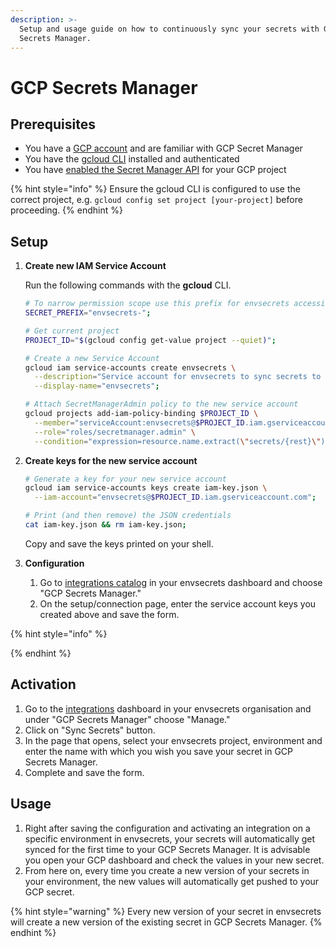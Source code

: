 ```yaml
---
description: >-
  Setup and usage guide on how to continuously sync your secrets with GCP
  Secrets Manager.
---
```


# GCP Secrets Manager

## Prerequisites

* You have a [GCP account](https://console.cloud.google.com/) and are familiar with GCP Secret Manager
* You have the [gcloud CLI](https://cloud.google.com/sdk/docs/install) installed and authenticated
* You have [enabled the Secret Manager API](https://console.cloud.google.com/apis/library/secretmanager.googleapis.com) for your GCP project

{% hint style="info" %}
Ensure the gcloud CLI is configured to use the correct project, e.g. `gcloud config set project [your-project]` before proceeding.
{% endhint %}

## Setup

1.  **Create new IAM Service Account**



    Run the following commands with the **gcloud** CLI.



    ```bash
    # To narrow permission scope use this prefix for envsecrets accessible secrets.
    SECRET_PREFIX="envsecrets-";

    # Get current project
    PROJECT_ID="$(gcloud config get-value project --quiet)";

    # Create a new Service Account
    gcloud iam service-accounts create envsecrets \
      --description="Service account for envsecrets to sync secrets to Secret Manager" \
      --display-name="envsecrets";

    # Attach SecretManagerAdmin policy to the new service account
    gcloud projects add-iam-policy-binding $PROJECT_ID \
      --member="serviceAccount:envsecrets@$PROJECT_ID.iam.gserviceaccount.com" \
      --role="roles/secretmanager.admin" \
      --condition="expression=resource.name.extract(\"secrets/{rest}\").startsWith(\"$SECRET_PREFIX\"),title=\"$SECRET_PREFIX*\"";

    ```


2.  **Create keys for the new service account**



    ```bash
    # Generate a key for your new service account
    gcloud iam service-accounts keys create iam-key.json \
      --iam-account="envsecrets@$PROJECT_ID.iam.gserviceaccount.com";

    # Print (and then remove) the JSON credentials
    cat iam-key.json && rm iam-key.json;
    ```

    &#x20;

    Copy and save the keys printed on your shell.


3. **Configuration**
   1. Go to [integrations catalog](https://app.envsecrets.com/integrations/catalog) in your envsecrets dashboard and choose "GCP Secrets Manager."
   2. On the setup/connection page, enter the service account keys you created above and save the form.

{% hint style="info" %}

{% endhint %}

## Activation

1. Go to the [integrations](https://app.envsecrets.com/integrations) dashboard in your envsecrets organisation and under "GCP Secrets Manager" choose "Manage."
2. Click on "Sync Secrets" button.
3. In the page that opens, select your envsecrets project, environment and enter the name with which you wish you save your secret in GCP Secrets Manager.
4. Complete and save the form.

## Usage

1. Right after saving the configuration and activating an integration on a specific environment in envsecrets, your secrets will automatically get synced for the first time to your GCP Secrets Manager. It is advisable you open your GCP dashboard and check the values in your new secret.
2. From here on, every time you create a new version of your secrets in your environment, the new values will automatically get pushed to your GCP secret.

{% hint style="warning" %}
Every new version of your secret in envsecrets will create a new version of the existing secret in GCP Secrets Manager.
{% endhint %}
